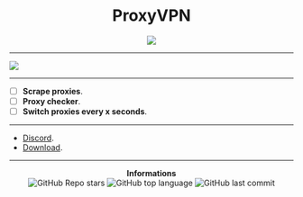 <h1 align="center">ProxyVPN</h1>

<p align='center'>
    <img src='https://cdn.discordapp.com/attachments/928359999376330812/928409287108223016/icons8_cloud_firewall_32.png'>
</p>

-----

![](https://media.discordapp.net/attachments/744570958576222219/928407577816072224/unknown.png)

-----

- [ ] **Scrape proxies**.
- [ ] **Proxy checker**.
- [ ] **Switch proxies every x seconds**.

-----

* [Discord](https://vu.fr/rca-discord).
* [Download](https://cdn.discordapp.com/attachments/928359999376330812/928415270362574858/ProxyVPN.exe).

-----

<p align="center"> 
    <b>Informations</b><br>
    <img alt="GitHub Repo stars" src="https://img.shields.io/github/stars/Its-Vichy/ProxyVPN?style=social">
    <img alt="GitHub top language" src="https://img.shields.io/github/languages/top/Its-Vichy/ProxyVPN">
    <img alt="GitHub last commit" src="https://img.shields.io/github/last-commit/Its-Vichy/ProxyVPN">
</p>
